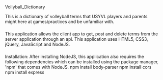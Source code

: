 ###
Vollyball_Dictionary

This is a dictionary of volleyball terms that USYVL players and parents might here at games/practices and be unfamiliar with. 

###
This application allows the client app to get, post and delete terms from the server application through an api. This application uses HTML5, CSS3, jQuery, JavaScript and NodeJS.

###
Installation:
After installing NodeJS, this application also requires the following dependencies which can be installed using the package manager, 'npm' that comes with NodeJS.
npm install body-parser
npm install cors
npm install express

